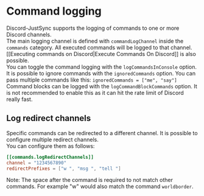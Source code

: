 # Command logging

Discord-JustSync supports the logging of commands to one or more Discord channels.  \
The main logging channel is defined with `commandLogChannel` inside the `commands` category. All executed commands will be logged to that channel. \
[[Executing commands on Discord|Execute Commands On Discord]] is also possible.\
You can toggle the command logging with the `logCommandsInConsole` option. \
It is possible to ignore commands with the `ignoredCommands` option. You can pass multiple commands like this: `ignoredCommands = ["me", "say"]` \
Command blocks can be logged with the `logCommandBlockCommands` option. It is not recommended to enable this as it can hit the rate limit of Discord really fast.


## Log redirect channels
Specific commands can be redirected to a different channel. It is possible to configure multiple redirect channels. \
You can configure them as follows:
```toml
[[commands.logRedirectChannels]]
channel = "1234567890"
redirectPrefixes = ["w ", "msg ", "tell "]
```
Note: The space after the command is required to not match other commands. For example "w" would also match the command `worldborder`.
